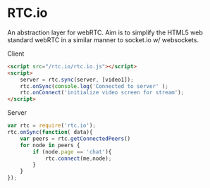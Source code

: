 RTC.io
=========

An abstraction layer for webRTC. Aim is to simplify the HTML5 web standard webRTC in a similar manner to socket.io w/ websockets.

Client
```html
<script src="/rtc.io/rtc.io.js"></script>
<script>
    server = rtc.sync(server, [video1]);
    rtc.onSync(console.log('Connected to server' );
    rtc.onConnect('initialize video screen for stream');
</script>
```

Server
```javascript
var rtc = require('rtc.io');
rtc.onSync(function( data){
    var peers = rtc.getConnectedPeers()
    for node in peers {
        if (node.page == 'chat'){
            rtc.connect(me,node);
        }
    }
});

```
